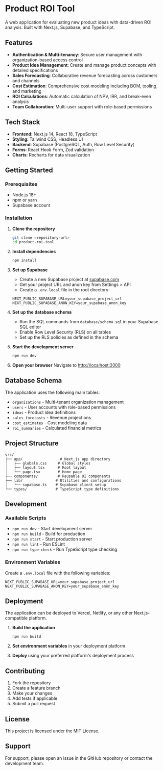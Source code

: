# Product ROI Tool

A web application for evaluating new product ideas with data-driven ROI analysis. Built with Next.js, Supabase, and TypeScript.

## Features

- **Authentication & Multi-tenancy**: Secure user management with organization-based access control
- **Product Idea Management**: Create and manage product concepts with detailed specifications
- **Sales Forecasting**: Collaborative revenue forecasting across customers and channels
- **Cost Estimation**: Comprehensive cost modeling including BOM, tooling, and marketing
- **ROI Calculations**: Automatic calculation of NPV, IRR, and break-even analysis
- **Team Collaboration**: Multi-user support with role-based permissions

## Tech Stack

- **Frontend**: Next.js 14, React 18, TypeScript
- **Styling**: Tailwind CSS, Headless UI
- **Backend**: Supabase (PostgreSQL, Auth, Row Level Security)
- **Forms**: React Hook Form, Zod validation
- **Charts**: Recharts for data visualization

## Getting Started

### Prerequisites

- Node.js 18+ 
- npm or yarn
- Supabase account

### Installation

1. **Clone the repository**
   ```bash
   git clone <repository-url>
   cd product-roi-tool
   ```

2. **Install dependencies**
   ```bash
   npm install
   ```

3. **Set up Supabase**
   - Create a new Supabase project at [supabase.com](https://supabase.com)
   - Get your project URL and anon key from Settings > API
   - Create a `.env.local` file in the root directory:

   ```env
   NEXT_PUBLIC_SUPABASE_URL=your_supabase_project_url
   NEXT_PUBLIC_SUPABASE_ANON_KEY=your_supabase_anon_key
   ```

4. **Set up the database schema**
   - Run the SQL commands from `database/schema.sql` in your Supabase SQL editor
   - Enable Row Level Security (RLS) on all tables
   - Set up the RLS policies as defined in the schema

5. **Start the development server**
   ```bash
   npm run dev
   ```

6. **Open your browser**
   Navigate to [http://localhost:3000](http://localhost:3000)

## Database Schema

The application uses the following main tables:

- `organizations` - Multi-tenant organization management
- `users` - User accounts with role-based permissions
- `ideas` - Product idea definitions
- `sales_forecasts` - Revenue projections
- `cost_estimates` - Cost modeling data
- `roi_summaries` - Calculated financial metrics

## Project Structure

```
src/
├── app/                 # Next.js app directory
│   ├── globals.css     # Global styles
│   ├── layout.tsx      # Root layout
│   └── page.tsx        # Home page
├── components/         # Reusable UI components
├── lib/               # Utilities and configurations
│   └── supabase.ts    # Supabase client setup
└── types/             # TypeScript type definitions
```

## Development

### Available Scripts

- `npm run dev` - Start development server
- `npm run build` - Build for production
- `npm run start` - Start production server
- `npm run lint` - Run ESLint
- `npm run type-check` - Run TypeScript type checking

### Environment Variables

Create a `.env.local` file with the following variables:

```env
NEXT_PUBLIC_SUPABASE_URL=your_supabase_project_url
NEXT_PUBLIC_SUPABASE_ANON_KEY=your_supabase_anon_key
```

## Deployment

The application can be deployed to Vercel, Netlify, or any other Next.js-compatible platform.

1. **Build the application**
   ```bash
   npm run build
   ```

2. **Set environment variables** in your deployment platform

3. **Deploy** using your preferred platform's deployment process

## Contributing

1. Fork the repository
2. Create a feature branch
3. Make your changes
4. Add tests if applicable
5. Submit a pull request

## License

This project is licensed under the MIT License.

## Support

For support, please open an issue in the GitHub repository or contact the development team. 